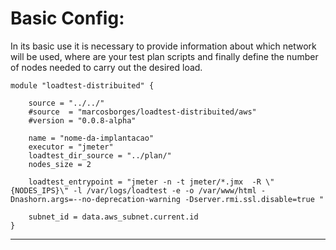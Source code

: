 # Basic Config:
    
In its basic use it is necessary to provide information about which network will be used, where are your test plan scripts and finally define the number of nodes needed to carry out the desired load.

```hcl
module "loadtest-distribuited" {

    source = "../../"
    #source  = "marcosborges/loadtest-distribuited/aws"
    #version = "0.0.8-alpha"

    name = "nome-da-implantacao"
    executor = "jmeter"
    loadtest_dir_source = "../plan/"
    nodes_size = 2
    
    loadtest_entrypoint = "jmeter -n -t jmeter/*.jmx  -R \"{NODES_IPS}\" -l /var/logs/loadtest -e -o /var/www/html -Dnashorn.args=--no-deprecation-warning -Dserver.rmi.ssl.disable=true "

    subnet_id = data.aws_subnet.current.id
}
```

---

